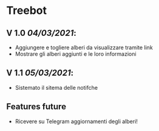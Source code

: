 # Treebot
## **V 1.0** *04/03/2021*:
* Aggiungere e togliere alberi da visualizzare tramite link
* Mostrare gli alberi aggiunti e le loro informazioni

## **V 1.1** *05/03/2021*:
* Sistemato il sitema delle notifche

## Features future
* Ricevere su Telegram aggiornamenti degli alberi!
